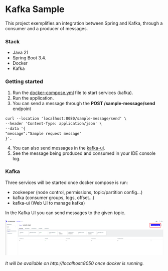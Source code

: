 # Kafka Sample

This project exemplifies an integration between Spring and Kafka, through a consumer and a producer of messages.

### Stack
- Java 21
- Spring Boot 3.4.
- Docker
- Kafka

### Getting started
1. Run the [docker-compose.yml](docker-compose.yml) file to start services (kafka).
2. Run the application.
3. You can send a message through the **POST /sample-message/send** endpoint
```
curl --location 'localhost:8080/sample-message/send' \
--header 'Content-Type: application/json' \
--data '{
"message":"Sample request message"
}'.
```
   
4. You can also send messages in the [kafka-ui](http://localhost:8050/).
5. See the message being produced and consumed in your IDE console log.

### Kafka
Three services will be started once docker compose is run:

- zookeeper (node control, permissions, topic/partition config...)
- kafka (consumer groups, logs, offset...)
- kafka-ui (Web UI to manage kafka)

In the Kafka UI you can send messages to the given topic.

![img.png](kafka-ui-sample.png)

*It will be available on http://localhost:8050 once docker is running.*